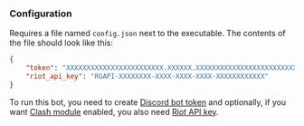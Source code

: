 ### Configuration
Requires a file named `config.json` next to the executable.
The contents of the file should look like this:
```json
{
    "token": "XXXXXXXXXXXXXXXXXXXXXXXX.XXXXXX.XXXXXXXXXXXXXXXXXXXXXXXXXXX",
    "riot_api_key": "RGAPI-XXXXXXXX-XXXX-XXXX-XXXX-XXXXXXXXXXXX"
}
```
To run this bot, you need to create [Discord bot token](https://discord.com/developers/applications) and optionally, if you want [Clash module](https://github.com/JanBohunovsky/UrfRidersBot/tree/master/Modules/Clash) enabled, you also need [Riot API key](https://developer.riotgames.com/).